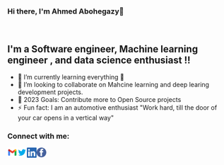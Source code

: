 ### Hi there, I'm Ahmed Abohegazy👋

<br/>

## I'm a Software engineer, Machine learning engineer , and data science enthusiast !!


- 🌱 I’m currently learning everything 🤣
- 👯  I’m looking to collaborate on Mahcine learning and deep learing development projects.
- 🥅 2023 Goals: Contribute more to Open Source projects 
- ⚡ Fun fact: I am an automotive enthusiast "Work hard, till the door of your car opens in a vertical way"

### Connect with me:


[<img align="left" alt="Ahmed Abohegazy | Gmail" width="22px" src="icons/gmail_icon.png" />][Gmail]
[<img align="left" alt="Ahmed Abohegazy  | Twitter" width="22px" src="icons/twiter_icon.png" />][twitter]
[<img align="left" alt="Ahmed Abohegazy  | LinkedIn" width="22px" src="icons/linkedin_icon.png" />][linkedin]
[<img align="left" alt="Ahmed Abohegazy  | Instagram" width="22px" src="icons/facebook_icon.png" />][facebook]

<br />



 





[twitter]: https://twitter.com/ahmedabohegazy
[facebook]: https://www.facebook.com/ahmed.abohegazy.12/
[linkedin]:https://www.linkedin.com/in/ahmed-abohegazy-926555172/
[Gmail]: mailto:ahmed.abohegazy4@gmail.com

